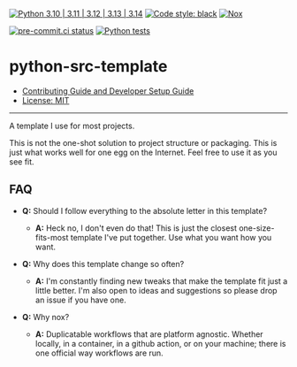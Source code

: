 [![Python 3.10 | 3.11 | 3.12 | 3.13 | 3.14](https://img.shields.io/badge/Python-3.10%20%7C%203.11%20%7C%203.12%20%7C%203.13%20%7C%203.14-blue)](https://www.python.org/downloads)
[![Code style: black](https://img.shields.io/badge/code%20style-black-000000.svg)](https://github.com/psf/black)
[![Nox](https://img.shields.io/badge/%F0%9F%A6%8A-Nox-D85E00.svg)](https://github.com/wntrblm/nox)

[![pre-commit.ci status](https://results.pre-commit.ci/badge/github/Preocts/python-src-template/main.svg)](https://results.pre-commit.ci/latest/github/Preocts/python-src-template/main)
[![Python tests](https://github.com/Preocts/python-src-template/actions/workflows/python-tests.yml/badge.svg?branch=main)](https://github.com/Preocts/python-src-template/actions/workflows/python-tests.yml)

# python-src-template

- [Contributing Guide and Developer Setup Guide](./CONTRIBUTING.md)
- [License: MIT](./LICENSE)

---

A template I use for most projects.

This is not the one-shot solution to project structure or packaging. This is
just what works well for one egg on the Internet. Feel free to use it as you see
fit.

## FAQ

- **Q:** Should I follow everything to the absolute letter in this template?
  - **A:** Heck no, I don't even do that! This is just the closest
    one-size-fits-most template I've put together. Use what you want how you
    want.

- **Q:** Why does this template change so often?
  - **A:** I'm constantly finding new tweaks that make the template fit just a
    little better. I'm also open to ideas and suggestions so please drop an
    issue if you have one.

- **Q:** Why nox?
  - **A:** Duplicatable workflows that are platform agnostic. Whether locally,
    in a container, in a github action, or on your machine; there is one
    official way workflows are run.

